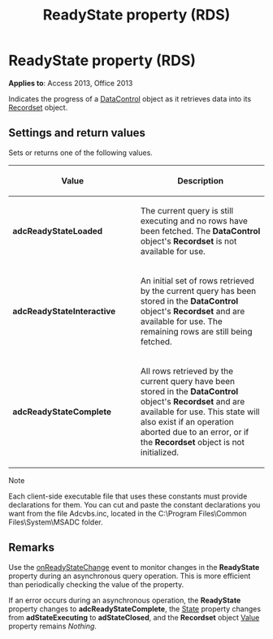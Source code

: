 ﻿---
title: ReadyState property (RDS)
TOCTitle: ReadyState property (RDS)
ms:assetid: e7b62205-a604-ef43-2f5d-9b51b46d2b5a
ms:mtpsurl: https://msdn.microsoft.com/library/JJ250175(v=office.15)
ms:contentKeyID: 48548412
ms.date: 09/18/2015
mtps_version: v=office.15
---

# ReadyState property (RDS)


**Applies to**: Access 2013, Office 2013

Indicates the progress of a [DataControl](datacontrol-object-rds.md) object as it retrieves data into its [Recordset](recordset-object-ado.md) object.

## Settings and return values

Sets or returns one of the following values.

<table>
<colgroup>
<col style="width: 50%" />
<col style="width: 50%" />
</colgroup>
<thead>
<tr class="header">
<th><p>Value</p></th>
<th><p>Description</p></th>
</tr>
</thead>
<tbody>
<tr class="odd">
<td><p><strong>adcReadyStateLoaded</strong></p></td>
<td><p>The current query is still executing and no rows have been fetched. The <strong>DataControl</strong> object's <strong>Recordset</strong> is not available for use.</p></td>
</tr>
<tr class="even">
<td><p><strong>adcReadyStateInteractive</strong></p></td>
<td><p>An initial set of rows retrieved by the current query has been stored in the <strong>DataControl</strong> object's <strong>Recordset</strong> and are available for use. The remaining rows are still being fetched.</p></td>
</tr>
<tr class="odd">
<td><p><strong>adcReadyStateComplete</strong></p></td>
<td><p>All rows retrieved by the current query have been stored in the <strong>DataControl</strong> object's <strong>Recordset</strong> and are available for use. This state will also exist if an operation aborted due to an error, or if the <strong>Recordset</strong> object is not initialized.</p></td>
</tr>
</tbody>
</table>



> [!NOTE]
> <P>Each client-side executable file that uses these constants must provide declarations for them. You can cut and paste the constant declarations you want from the file Adcvbs.inc, located in the C:\Program Files\Common Files\System\MSADC folder.</P>



## Remarks

Use the [onReadyStateChange](onreadystatechange-event-rds.md) event to monitor changes in the **ReadyState** property during an asynchronous query operation. This is more efficient than periodically checking the value of the property.

If an error occurs during an asynchronous operation, the **ReadyState** property changes to **adcReadyStateComplete**, the [State](state-property-ado.md) property changes from **adStateExecuting** to **adStateClosed**, and the **Recordset** object [Value](value-property-ado.md) property remains *Nothing*.

